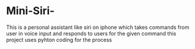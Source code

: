 # Mini-Siri-
 This is a personal assistant like siri on iphone which takes commands from user in voice input and responds to users for the given command this project uses pyhton coding for the process
